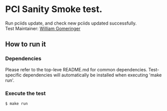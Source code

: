 # PCI Sanity Smoke test.
Run pciids update, and check new pciids updated successfully. \
Test Maintainer: [William Gomeringer](mailto:willg@redhat.com) 

## How to run it

### Dependencies
Please refer to the top-leve README.md for common dependencies. Test-specific dependencies will automatically be installed when executing 'make run'.

### Execute the test
```bash
$ make run
```
